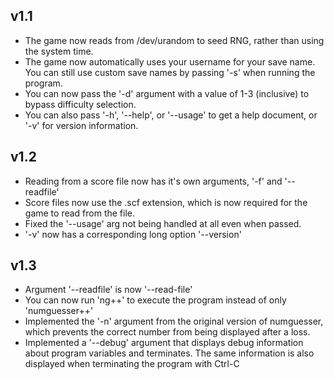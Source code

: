 ## v1.1
- The game now reads from /dev/urandom to seed RNG, rather than using the system time.
- The game now automatically uses your username for your save name. You can still use custom save names by passing '-s' when running the program.
- You can now pass the '-d' argument with a value of 1-3 (inclusive) to bypass difficulty selection.
- You can also pass '-h', '--help', or '--usage' to get a help document, or '-v' for version information.

## v1.2
- Reading from a score file now has it's own arguments, '-f' and '--readfile'
- Score files now use the .scf extension, which is now required for the game to read from the file.
- Fixed the '--usage' arg not being handled at all even when passed.
- '-v' now has a corresponding long option '--version'

## v1.3
- Argument '--readfile' is now '--read-file'
- You can now run 'ng++' to execute the program instead of only 'numguesser++'
- Implemented the '-n' argument from the original version of numguesser, which prevents the correct number from being displayed after a loss.
- Implemented a '--debug' argument that displays debug information about program variables and terminates. The same information is also displayed when terminating the program with Ctrl-C